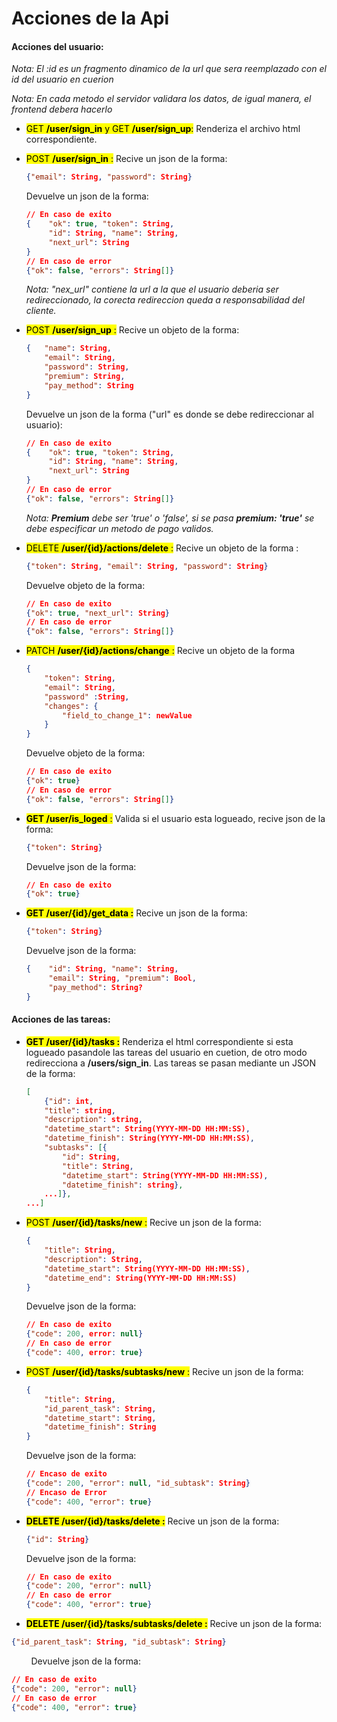 # Acciones de la Api

#### Acciones del usuario:

*Nota: El :id es un fragmento dinamico de la url que sera reemplazado con el id del usuario en cuerion*

*Nota: En cada metodo el servidor validara los datos, de igual manera, el frontend debera hacerlo*

- <mark>GET **/user/sign_in**  y  GET **/user/sign_up**:</mark> Renderiza el archivo html correspondiente.

- <mark>POST **/user/sign_in** :</mark> Recive un json de la forma: 
  
  ```json
  {"email": String, "password": String} 
  ```
  
  Devuelve un json de la forma:
  
  ```json
  // En caso de exito
  {    "ok": true, "token": String,
       "id": String, "name": String,
       "next_url": String
  }
  // En caso de error
  {"ok": false, "errors": String[]}
  ```
  
  *Nota: "nex_url" contiene la url a la que el usuario deberia ser redireccionado, la corecta redireccion queda a responsabilidad del cliente.*

- <mark>POST **/user/sign_up** :</mark> Recive un objeto de la forma:
  
  ```json
  {   "name": String, 
      "email": String, 
      "password": String, 
      "premium": String, 
      "pay_method": String
  }
  ```
  
  Devuelve un json de la forma ("url" es donde se debe redireccionar al usuario):
  
  ```json
  // En caso de exito
  {    "ok": true, "token": String,
       "id": String, "name": String,
       "next_url": String
  }
  // En caso de error
  {"ok": false, "errors": String[]}
  ```
  
  *Nota: **Premium** debe ser 'true' o 'false', si se pasa **premium: 'true'** se debe especificar un metodo de pago validos.*

- <mark>DELETE **/user/{id}/actions/delete** :</mark> Recive un objeto de la forma :
  
  ```json
  {"token": String, "email": String, "password": String}
  ```
  
  Devuelve objeto de la forma:
  
  ```json
  // En caso de exito
  {"ok": true, "next_url": String}
  // En caso de error
  {"ok": false, "errors": String[]}
  ```

- <mark>PATCH **/user/{id}/actions/change** :</mark> Recive un objeto de la forma 
  
  ```json
  {
      "token": String, 
      "email": String, 
      "password" :String, 
      "changes": {
          "field_to_change_1": newValue    
      }
  }
  ```
  
  Devuelve objeto de la forma:
  
  ```json
  // En caso de exito
  {"ok": true}
  // En caso de error
  {"ok": false, "errors": String[]}
  ```

- <mark>**GET /user/is_loged** :</mark> Valida si el usuario esta logueado, recive json de la forma:
  
  ```json
  {"token": String}
  ```
  
  Devuelve json de la forma:
  
  ```json
  // En caso de exito
  {"ok": true}
  ```

- **<mark>GET /user/{id}/get_data :</mark>** Recive un json de la forma:
  
  ```json
  {"token": String}
  ```
  
  Devuelve json de la forma:
  
  ```json
  {    "id": String, "name": String, 
       "email": String, "premium": Bool,
       "pay_method": String?
  }
  ```

#### Acciones de las tareas:

- **<mark>GET /user/{id}/tasks :</mark>** Renderiza el html correspondiente si esta logueado pasandole las tareas del usuario en cuetion, de otro modo redirecciona a **/users/sign_in**. Las tareas se pasan mediante un JSON de la forma:
  
  ```json
  [
      {"id": int, 
      "title": string, 
      "description": string, 
      "datetime_start": String(YYYY-MM-DD HH:MM:SS), 
      "datetime_finish": String(YYYY-MM-DD HH:MM:SS), 
      "subtasks": [{
          "id": String,
          "title": String, 
          "datetime_start": String(YYYY-MM-DD HH:MM:SS), 
          "datetime_finish": string},
      ...]}, 
  ...]
  ```

- <mark>POST **/user/{id}/tasks/new** :</mark> Recive un json de la forma:
  
  ```json
  {    
      "title": String, 
      "description": String, 
      "datetime_start": String(YYYY-MM-DD HH:MM:SS),
      "datetime_end": String(YYYY-MM-DD HH:MM:SS)
  }
  ```
  
  Devuelve json de la forma:
  
  ```json
  // En caso de exito
  {"code": 200, error: null}
  // En caso de error
  {"code": 400, error: true}
  ```

- <mark>POST **/user/{id}/tasks/subtasks/new** :</mark> Recive un json de la forma:
  
  ```json
  {
      "title": String, 
      "id_parent_task": String, 
      "datetime_start": String,
      "datetime_finish": String
  }
  ```
  
  Devuelve json de la forma:
  
  ```json
  // Encaso de exito
  {"code": 200, "error": null, "id_subtask": String}
  // Encaso de Error
  {"code": 400, "error": true}
  ```

- **<mark>DELETE /user/{id}/tasks/delete :</mark>** Recive un json de la forma:
  
  ```json
  {"id": String}
  ```
  
  Devuelve json de la forma:
  
  ```json
  // En caso de exito
  {"code": 200, "error": null}
  // En caso de error
  {"code": 400, "error": true}
  ```

- <mark>**DELETE /user/{id}/tasks/subtasks/delete :**</mark> Recive un json de la forma:

```json
{"id_parent_task": String, "id_subtask": String}
```

        Devuelve json de la forma:

```json
// En caso de exito
{"code": 200, "error": null}
// En caso de error
{"code": 400, "error": true}
```

